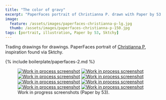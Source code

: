 ```yaml
---
title: "The color of gravy"
excerpt: "PaperFaces portrait of Christianna P. drawn with Paper by 53 on an iPad."
image: 
  feature: /assets/images/paperfaces-christianna-p-lg.jpg
  thumb: /assets/images/paperfaces-christianna-p-150.jpg
tags: [portrait, illustration, Paper by 53, Sktchy]
---
```


Trading drawings for drawings. PaperFaces portrait of <a href="http://sktchy.com/wkGeKD">Christianna P</a>, inspiration found via Sktchy.

{% include boilerplate/paperfaces-2.md %}

<figure class="half">
  <a href="{{ site.url }}/assets/images/paperfaces-christianna-p-process-1-lg.jpg"><img src="{{ site.url }}/assets/images/paperfaces-christianna-p-process-1-600.jpg" alt="Work in process screenshot"></a>
  <a href="{{ site.url }}/assets/images/paperfaces-christianna-p-process-2-lg.jpg"><img src="{{ site.url }}/assets/images/paperfaces-christianna-p-process-2-600.jpg" alt="Work in process screenshot"></a>
  <a href="{{ site.url }}/assets/images/paperfaces-christianna-p-process-3-lg.jpg"><img src="{{ site.url }}/assets/images/paperfaces-christianna-p-process-3-600.jpg" alt="Work in process screenshot"></a>
  <a href="{{ site.url }}/assets/images/paperfaces-christianna-p-process-4-lg.jpg"><img src="{{ site.url }}/assets/images/paperfaces-christianna-p-process-4-600.jpg" alt="Work in process screenshot"></a>
  <a href="{{ site.url }}/assets/images/paperfaces-christianna-p-process-5-lg.jpg"><img src="{{ site.url }}/assets/images/paperfaces-christianna-p-process-5-600.jpg" alt="Work in process screenshot"></a>
  <a href="{{ site.url }}/assets/images/paperfaces-christianna-p-process-6-lg.jpg"><img src="{{ site.url }}/assets/images/paperfaces-christianna-p-process-6-600.jpg" alt="Work in process screenshot"></a>
  <a href="{{ site.url }}/assets/images/paperfaces-christianna-p-process-7-lg.jpg"><img src="{{ site.url }}/assets/images/paperfaces-christianna-p-process-7-600.jpg" alt="Work in process screenshot"></a>
  <a href="{{ site.url }}/assets/images/paperfaces-christianna-p-process-8-lg.jpg"><img src="{{ site.url }}/assets/images/paperfaces-christianna-p-process-8-600.jpg" alt="Work in process screenshot"></a>
  <figcaption>Work in progress screenshots (Paper by 53).</figcaption>
</figure>
